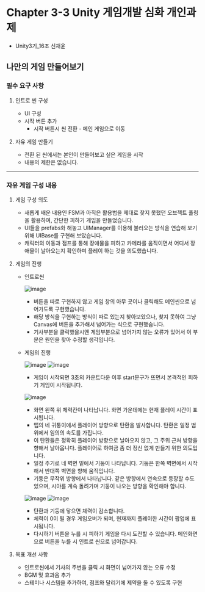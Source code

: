# Chapter 3-3 Unity 게임개발 심화 개인과제 

- Unity3기_16조 신채윤

## 나만의 게임 만들어보기

### 필수 요구 사항

1. 인트로 씬 구성
   - UI 구성
   - 시작 버튼 추가
     - 시작 버튼시 씬 전환 - 메인 게임으로 이동
    
2. 자유 게임 만들기
   - 전환 된 씬에서는 본인이 만들어보고 싶은 게임을 시작
   - 내용의 제한은 없습니다.

---

### 자유 게임 구성 내용

1. 게임 구성 의도
   - 새롭게 배운 내용인 FSM과 아직은 활용법을 제대로 찾지 못했던 오브젝트 풀링을 활용하여, 간단한 피하기 게임을 만들었습니다.
   - UI들을 prefabs화 해놓고 UIManager를 이용해 불러오는 방식을 연습해 보기 위해 UIBase를 구현해 보았습니다.
   - 캐릭터의 이동과 점프를 통해 장애물을 피하고 카메라를 움직이면서 어디서 장애물이 날아오는지 확인하며 플레이 하는 것을 의도했습니다. 
  
2. 게임의 진행
   - 인트로씬
  
     ![image](https://github.com/chai227chai/Unity_deepening_Personal/assets/37549333/32637a95-3ad5-4091-bcb0-9098cbda7ab6)

     - 버튼을 따로 구현하지 않고 게임 창의 아무 곳이나 클릭해도 메인씬으로 넘어가도록 구현했습니다.
     - 해당 방식을 구현하는 방식이 따로 있는지 찾아보았으나, 찾지 못하여 그냥 Canvas에 버튼을 추가해서 넘어가는 식으로 구현했습니다.
     - 기사부분을 클릭했을시엔 게임부분으로 넘어가지 않는 오류가 있어서 이 부분은 원인을 찾아 수정할 생각입니다.
    
   - 게임의 진행
  
     ![image](https://github.com/chai227chai/Unity_deepening_Personal/assets/37549333/85bf2e59-bd6b-4250-8aa6-a334602c11a6)
     ![image](https://github.com/chai227chai/Unity_deepening_Personal/assets/37549333/1aa48299-1ef9-4be4-87b8-91a74715af76)

     - 게임이 시작되면 3초의 카운트다운 이후 start문구가 뜨면서 본격적인 피하기 게임이 시작됩니다.
    
     ![image](https://github.com/chai227chai/Unity_deepening_Personal/assets/37549333/1bbe9187-a63e-484a-bac9-180c29112494)

     - 화면 왼쪽 위 체력칸이 나타납니다. 화면 가운데에는 현재 플레이 시간이 표시됩니다.
     - 맵의 네 귀퉁이에서 플레이어 방향으로 탄환을 발사합니다. 탄환은 일정 범위에서 임의의 속도를 가집니다.
     - 이 탄환들은 정확히 플레이어 방향으로 날아오지 않고, 그 주위 근처 방향을 향해서 날아옵니다. 플레이어로 하여금 좀 더 정신 없게 만들기 위한 의도입니다.
     - 일정 주기로 네 벽면 밑에서 기둥이 나타납니다. 기둥은 한쪽 벽면에서 시작해서 반대쪽 벽면을 향해 움직입니다.
     - 기둥은 무작위 방향에서 나타납니다. 같은 방향에서 연속으로 등장할 수도 있으며, 시야를 계속 돌려가며 기둥이 나오는 방향을 확인해야 합니다.

     ![image](https://github.com/chai227chai/Unity_deepening_Personal/assets/37549333/cf8edca8-31de-4c31-8ccc-9658300f56cb)
     ![image](https://github.com/chai227chai/Unity_deepening_Personal/assets/37549333/a92d2539-cda2-4339-9464-d934805a3f88)


     - 탄환과 기둥에 닿으면 체력이 감소합니다.
     - 체력이 0이 될 경우 게임오버가 되며, 현재까지 플레이한 시간이 팝업에 표시됩니다.
     - 다시하기 버튼을 누를 시 피하기 게임을 다시 도전할 수 있습니다. 메인화면으로 버튼을 누를 시 인트로 씬으로 넘어갑니다.

3. 목표 개선 사항
   - 인트로씬에서 기사의 주변을 클릭 시 화면이 넘어가지 않는 오류 수정
   - BGM 및 효과음 추가
   - 스테미나 시스템을 추가하여, 점프와 달리기에 제약을 둘 수 있도록 구현

